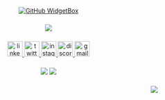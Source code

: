 <div align="center">
  
[![GitHub WidgetBox](https://github-widgetbox.vercel.app/api/profile?username=krgyaan&data=repositories,stars,commits&theme=nautilus)](https://github.com/Jurredr/github-widgetbox)

<!--
![Metrics](https://metrics.lecoq.io/krgyaan?template=classic&base.activity=0&base.community=0&base.repositories=0&base.metadata=0&base=header%2C%20activity%2C%20community%2C%20repositories%2C%20metadata&base.indepth=false&base.hireable=false&base.skip=false&config.timezone=Asia%2FCalcutta&config.twemoji=true&config.octicon=true)
-->

</div>

###

<div align="center" backgroung="#fff">
 <p align="center">
  <a href="">
    <img src="https://skillicons.dev/icons?i=html,css,tailwindcss,js,ts,react,nextjs,mongodb,nodejs,express,php,mysql,laravel,git,java,cpp,firebase,figma,postman&perline=10" />
  </a>
</p>
</div>

###

<div align="center">
  <a href="https://www.linkedin.com/in/gyan-prakash-kumar" target="_blank">
    <img src="https://img.shields.io/static/v1?message=LinkedIn&logo=linkedin&label=&color=0077B5&logoColor=white&labelColor=&style=for-the-badge" height="35" alt="linkedin logo"  />
  </a>
  <a href="https://www.twitter.com/_gyaan_" target="_blank">
    <img src="https://img.shields.io/static/v1?message=Twitter&logo=twitter&label=&color=1DA1F2&logoColor=white&labelColor=&style=for-the-badge" height="35" alt="twitter logo"  />
  </a>
  <a href="https://www.instagram.com/_i_gyan" target="_blank">
    <img src="https://img.shields.io/static/v1?message=Instagram&logo=instagram&label=&color=E4405F&logoColor=white&labelColor=&style=for-the-badge" height="35" alt="instagram logo"  />
  </a>
  <a href="https://discordapp.com/users/970978682040619008" target="_blank">
    <img src="https://img.shields.io/static/v1?message=Discord&logo=discord&label=&color=7289DA&logoColor=white&labelColor=&style=for-the-badge" height="35" alt="discord logo"  />
  </a>
  <a href="gyanprakashk55@gmail.com" target="_blank">
    <img src="https://img.shields.io/static/v1?message=Gmail&logo=gmail&label=&color=D14836&logoColor=white&labelColor=&style=for-the-badge" height="35" alt="gmail logo"  />
  </a>
</div>

###

<div align="center">
  <div>
    
  ![](http://github-profile-summary-cards.vercel.app/api/cards/stats?username=krgyaan&theme=2077)
  ![](http://github-profile-summary-cards.vercel.app/api/cards/most-commit-language?username=krgyaan&theme=2077)
  
  </div>
</div>

###

<div align="right">
  <img src="https://profile-counter.glitch.me/krgyaan/count.svg?"  />
</div>

###

